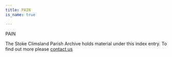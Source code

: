 ```yaml
---
title: PAIN
is_name: true

---
```


PAIN


The Stoke Climsland Parish Archive holds material under this index entry. To find out more please [contact us](/contact/)
